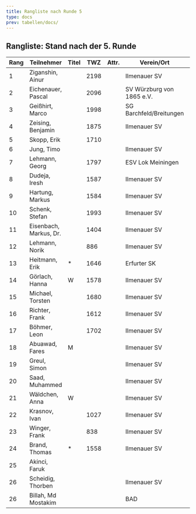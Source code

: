 ```yaml
---
title: Rangliste nach Runde 5
type: docs
prev: tabellen/docs/
---
```



## Rangliste: Stand nach der 5. Runde

| Rang | Teilnehmer          | Titel | TWZ  | Attr. | Verein/Ort               | Land | S  | R  | V  | Punkte | BH   | SB    | ARO  | WIN |
|------|---------------------|-------|------|-------|--------------------------|------|----|----|----|--------|------|-------|------|-----|
| 1    | Ziganshin, Ainur     |       | 2198 |       | Ilmenauer SV             | RUS  | 4  | 1  | 0  | 4.5    | 16.5 | 14.25 | 1852 | 4   |
| 2    | Eichenauer, Pascal   |       | 2096 |       | SV Würzburg von 1865 e.V.| GER  | 4  | 1  | 0  | 4.5    | 14.5 | 12.25 | 1512 | 4   |
| 3    | Geißhirt, Marco      |       | 1998 |       | SG Barchfeld/Breitungen  | GER  | 3  | 1  | 1  | 3.5    | 15.0 | 8.75  | 1775 | 3   |
| 4    | Zeising, Benjamin    |       | 1875 |       | Ilmenauer SV             | GER  | 3  | 1  | 1  | 3.5    | 15.0 | 8.75  | 1752 | 3   |
| 5    | Skopp, Erik          |       | 1710 |       |                          | GER  | 3  | 0  | 1  | 3.0    | 14.5 | 5.50  | 1551 | 3   |
| 6    | Jung, Timo           |       |      |       | Ilmenauer SV             | GER  | 3  | 0  | 2  | 3.0    | 12.0 | 5.00  | 1685 | 3   |
| 7    | Lehmann, Georg       |       | 1797 |       | ESV Lok Meiningen        | GER  | 3  | 0  | 2  | 3.0    | 10.5 | 4.00  | 1208 | 3   |
| 8    | Dudeja, Iresh        |       | 1587 |       | Ilmenauer SV             | IND  | 3  | 0  | 2  | 3.0    | 8.5  | 5.50  | 1174 | 3   |
| 9    | Hartung, Markus      |       | 1584 |       | Ilmenauer SV             | GER  | 2  | 1  | 2  | 2.5    | 14.5 | 5.25  | 1754 | 2   |
| 10   | Schenk, Stefan       |       | 1993 |       | Ilmenauer SV             | GER  | 2  | 1  | 2  | 2.5    | 14.0 | 6.00  | 1518 | 2   |
| 11   | Eisenbach, Markus, Dr.|       | 1404 |       | Ilmenauer SV             | GER  | 2  | 1  | 2  | 2.5    | 14.0 | 5.75  | 1812 | 2   |
| 12   | Lehmann, Norik       |       | 886  |       | Ilmenauer SV             | GER  | 2  | 0  | 3  | 2.0    | 15.5 | 5.00  | 1585 | 2   |
| 13   | Heitmann, Erik       | *     | 1646 |       | Erfurter SK              | GER  | 2  | 0  | 1  | 2.0    | 13.5 | 3.50  | 1391 | 2   |
| 14   | Görlach, Hanna       | W     | 1578 |       | Ilmenauer SV             | GER  | 2  | 0  | 3  | 2.0    | 12.0 | 3.00  | 1603 | 2   |
| 15   | Michael, Torsten     |       | 1680 |       | Ilmenauer SV             | GER  | 2  | 0  | 3  | 2.0    | 11.5 | 1.50  | 1381 | 2   |
| 16   | Richter, Frank       |       | 1612 |       | Ilmenauer SV             | GER  | 1  | 2  | 2  | 2.0    | 11.0 | 3.75  | 1316 | 1   |
| 17   | Böhmer, Leon         |       | 1702 |       | Ilmenauer SV             | GER  | 1  | 0  | 3  | 1.0    | 13.5 | 3.00  | 1491 | 1   |
| 18   | Abuawad, Fares       | M     |      |       | Ilmenauer SV             | PSE  | 1  | 0  | 3  | 1.0    | 12.5 | 2.00  | 1497 | 1   |
| 19   | Greul, Simon         |       |      |       | Ilmenauer SV             | GER  | 0  | 2  | 2  | 1.0    | 11.5 | 1.75  | 1411 | 0   |
| 20   | Saad, Muhammed       |       |      |       | Ilmenauer SV             | IRQ  | 1  | 0  | 0  | 1.0    | 11.0 | 2.00  | 800  | 1   |
| 21   | Wäldchen, Anna       | W     |      |       | Ilmenauer SV             | GER  | 1  | 0  | 4  | 1.0    | 10.5 | 0.50  | 1283 | 1   |
| 22   | Krasnov, Ivan        |       | 1027 |       | Ilmenauer SV             | RUS  | 1  | 0  | 0  | 1.0    | 10.0 | 0.50  | 838  | 1   |
| 23   | Winger, Frank        |       | 838  |       | Ilmenauer SV             | GER  | 1  | 0  | 4  | 1.0    | 9.5  | 0.00  | 1077 | 1   |
| 24   | Brand, Thomas        | *     | 1558 |       | Ilmenauer SV             | GER  | 0  | 1  | 2  | 0.5    | 12.0 | 1.00  | 1436 | 0   |
| 25   | Akinci, Faruk        |       |      |       |                          | TUR  | 0  | 0  | 1  | 0.0    | 12.0 | 0.00  | 800  | 0   |
| 26   | Scheidig, Thorben    |       |      |       | Ilmenauer SV             | GER  | 0  | 0  | 0  | 0.0    | 10.0 | 0.00  | 0    | 0   |
| 26   | Billah, Md Mostakim  |       |      |       | BAD                      |      | 0  | 0  | 0  | 0.0    | 10.0 | 0.00  | 0    | 0   |
